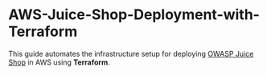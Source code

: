 # AWS-Juice-Shop-Deployment-with-Terraform
This guide automates the infrastructure setup for deploying [OWASP Juice Shop](https://owasp.org/www-project-juice-shop/) in AWS using **Terraform**.
